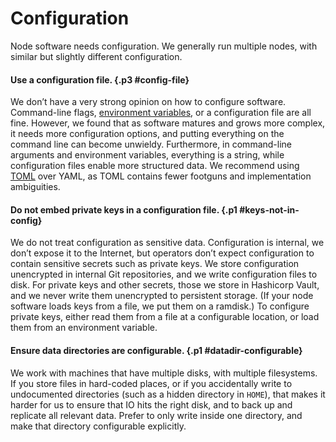 # Configuration

Node software needs configuration. We generally run multiple nodes, with similar
but slightly different configuration.

#### Use a configuration file. {.p3 #config-file}
We don’t have a very strong opinion on how to configure software.
Command-line flags, [environment variables][12factor],
or a configuration file are all fine.
However, we found that as software matures and grows more complex,
it needs more configuration options,
and putting everything on the command line can become unwieldy.
Furthermore,
in command-line arguments and environment variables,
everything is a string,
while configuration files enable more structured data.
We recommend using [TOML][toml] over YAML,
as TOML contains fewer footguns and implementation ambiguities.

[12factor]: https://12factor.net/config
[toml]:     https://toml.io/en/

#### Do not embed private keys in a configuration file. {.p1 #keys-not-in-config}
We do not treat configuration as sensitive data.
Configuration is internal,
we don’t expose it to the Internet,
but operators don’t expect configuration to contain sensitive secrets
such as private keys.
We store configuration unencrypted in internal Git repositories,
and we write configuration files to disk.
For private keys and other secrets,
those we store in Hashicorp Vault,
and we never write them unencrypted to persistent storage.
(If your node software loads keys from a file,
we put them on a ramdisk.)
To configure private keys,
either read them from a file at a configurable location,
or load them from an environment variable.

#### Ensure data directories are configurable. {.p1 #datadir-configurable}
We work with machines that have multiple disks,
with multiple filesystems.
If you store files in hard-coded places,
or if you accidentally write to undocumented directories
(such as a hidden directory in `HOME`),
that makes it harder for us to ensure that IO hits the right disk,
and to back up and replicate all relevant data.
Prefer to only write inside one directory,
and make that directory configurable explicitly.
